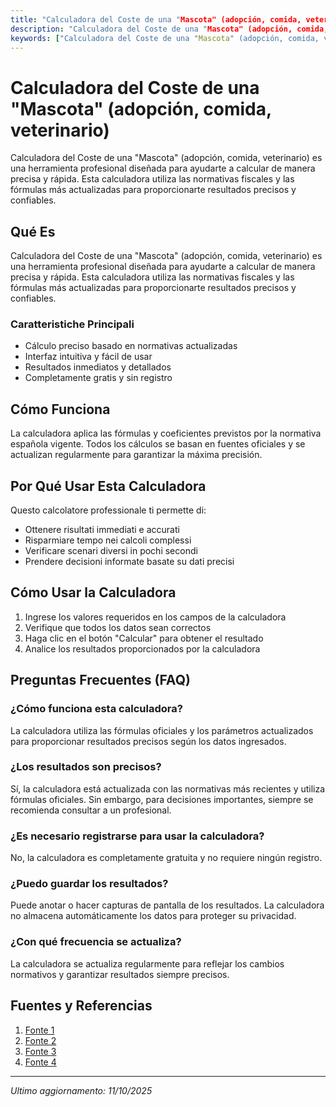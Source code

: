```yaml
---
title: "Calculadora del Coste de una "Mascota" (adopción, comida, veterinario)"
description: "Calculadora del Coste de una "Mascota" (adopción, comida, veterinario) es una herramienta profesional diseñada para ayudarte a calcular de manera precisa y rápida. Esta calculadora utiliza las normativas fiscales y las fórmulas más actualizadas para proporcionarte resultados precisos y confiables."
keywords: ["Calculadora del Coste de una "Mascota" (adopción, comida, veterinario)", "calcolatore", "calcolo online"]
---
```


# Calculadora del Coste de una "Mascota" (adopción, comida, veterinario)

Calculadora del Coste de una "Mascota" (adopción, comida, veterinario) es una herramienta profesional diseñada para ayudarte a calcular de manera precisa y rápida. Esta calculadora utiliza las normativas fiscales y las fórmulas más actualizadas para proporcionarte resultados precisos y confiables.

## Qué Es

Calculadora del Coste de una "Mascota" (adopción, comida, veterinario) es una herramienta profesional diseñada para ayudarte a calcular de manera precisa y rápida. Esta calculadora utiliza las normativas fiscales y las fórmulas más actualizadas para proporcionarte resultados precisos y confiables.

### Caratteristiche Principali

- Cálculo preciso basado en normativas actualizadas
- Interfaz intuitiva y fácil de usar
- Resultados inmediatos y detallados
- Completamente gratis y sin registro

## Cómo Funciona

La calculadora aplica las fórmulas y coeficientes previstos por la normativa española vigente. Todos los cálculos se basan en fuentes oficiales y se actualizan regularmente para garantizar la máxima precisión.

## Por Qué Usar Esta Calculadora

Questo calcolatore professionale ti permette di:

- Ottenere risultati immediati e accurati
- Risparmiare tempo nei calcoli complessi
- Verificare scenari diversi in pochi secondi
- Prendere decisioni informate basate su dati precisi

## Cómo Usar la Calculadora

1. Ingrese los valores requeridos en los campos de la calculadora
2. Verifique que todos los datos sean correctos
3. Haga clic en el botón "Calcular" para obtener el resultado
4. Analice los resultados proporcionados por la calculadora

## Preguntas Frecuentes (FAQ)

### ¿Cómo funciona esta calculadora?

La calculadora utiliza las fórmulas oficiales y los parámetros actualizados para proporcionar resultados precisos según los datos ingresados.

### ¿Los resultados son precisos?

Sí, la calculadora está actualizada con las normativas más recientes y utiliza fórmulas oficiales. Sin embargo, para decisiones importantes, siempre se recomienda consultar a un profesional.

### ¿Es necesario registrarse para usar la calculadora?

No, la calculadora es completamente gratuita y no requiere ningún registro.

### ¿Puedo guardar los resultados?

Puede anotar o hacer capturas de pantalla de los resultados. La calculadora no almacena automáticamente los datos para proteger su privacidad.

### ¿Con qué frecuencia se actualiza?

La calculadora se actualiza regularmente para reflejar los cambios normativos y garantizar resultados siempre precisos.

## Fuentes y Referencias

1. [Fonte 1](https://calcufacil.com/calculadora-de-coste-de-mascotas/)
2. [Fonte 2](https://whopaws.com/calculadora-costes-cuidar-mascotas-gasto-real/)
3. [Fonte 3](https://animalandiapetshop.es/calculadora-costos-anuales-para-perros-gatos/?srsltid=AfmBOopJ490DB7VDp7-mINufJQujATLoeOl9cMj57sk_cC1CrVdILpt6)
4. [Fonte 4](https://www.santevet.es/articulo/cuanto-cuesta-tener-perro)

---

*Ultimo aggiornamento: 11/10/2025*
